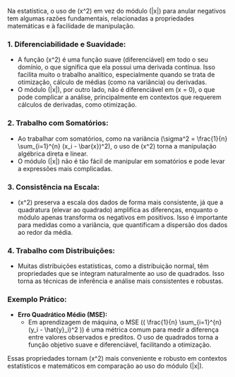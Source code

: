 Na estatística, o uso de \(x^2\) em vez do módulo \(|x|\) para anular negativos tem algumas razões fundamentais, relacionadas a propriedades matemáticas e à facilidade de manipulação.
### 1. **Diferenciabilidade e Suavidade:**
   - A função \(x^2\) é uma função suave (diferenciável) em todo o seu domínio, o que significa que ela possui uma derivada contínua. Isso facilita muito o trabalho analítico, especialmente quando se trata de otimização, cálculo de médias (como na variância) ou derivadas.
   - O módulo \(|x|\), por outro lado, não é diferenciável em \(x = 0\), o que pode complicar a análise, principalmente em contextos que requerem cálculos de derivadas, como otimização.
### 2. **Trabalho com Somatórios:**
   - Ao trabalhar com somatórios, como na variância \(\sigma^2 = \frac{1}{n} \sum_{i=1}^{n} (x_i - \bar{x})^2\), o uso de \(x^2\) torna a manipulação algébrica direta e linear.
   - O módulo \(|x|\) não é tão fácil de manipular em somatórios e pode levar a expressões mais complicadas.
### 3. **Consistência na Escala:**
   - \(x^2\) preserva a escala dos dados de forma mais consistente, já que a quadratura (elevar ao quadrado) amplifica as diferenças, enquanto o módulo apenas transforma os negativos em positivos. Isso é importante para medidas como a variância, que quantificam a dispersão dos dados ao redor da média.
### 4. **Trabalho com Distribuições:**
   - Muitas distribuições estatísticas, como a distribuição normal, têm propriedades que se integram naturalmente ao uso de quadrados. Isso torna as técnicas de inferência e análise mais consistentes e robustas.
### Exemplo Prático:
- **Erro Quadrático Médio (MSE):**
  - Em aprendizagem de máquina, o MSE (\( \frac{1}{n} \sum_{i=1}^{n} (y_i - \hat{y}_i)^2 \)) é uma métrica comum para medir a diferença entre valores observados e preditos. O uso de quadrados torna a função objetivo suave e diferenciável, facilitando a otimização.

Essas propriedades tornam \(x^2\) mais conveniente e robusto em contextos estatísticos e matemáticos em comparação ao uso do módulo \(|x|\).